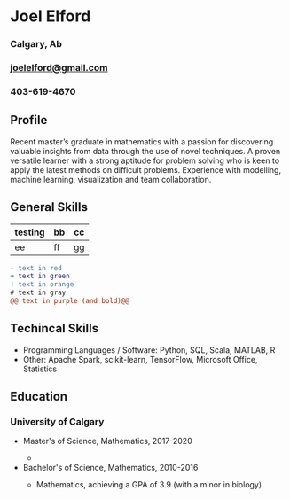 # Joel Elford
### Calgary, Ab
### joelelford@gmail.com
### 403-619-4670
## Profile
Recent master’s graduate in mathematics with a passion for discovering valuable insights from data through the use of novel techniques. A proven versatile learner with a strong aptitude for problem solving who is keen to apply the latest methods on difficult problems. Experience with modelling, machine learning, visualization and team collaboration. 
## General Skills 
testing|bb|cc
--|--|--
ee|ff|gg
```diff
- text in red
+ text in green
! text in orange
# text in gray
@@ text in purple (and bold)@@
```

## Techincal Skills
<ul>
<li>Programming Languages / Software: Python, SQL, Scala, MATLAB, R</li>
<li>Other: Apache Spark, scikit-learn, TensorFlow, Microsoft Office, Statistics</li>
</ul>

## Education
### University of Calgary
<ul>
<li>Master's of Science, Mathematics, 2017-2020</li>
<ul>
<li><Mathematics & statistics with an additional focus in computer & data science</li>
</ul>
<li>Bachelor's of Science, Mathematics, 2010-2016</li>
<ul>
<li>Mathematics, achieving a GPA of 3.9 (with a minor in biology)</li>
</ul>
</ul>
